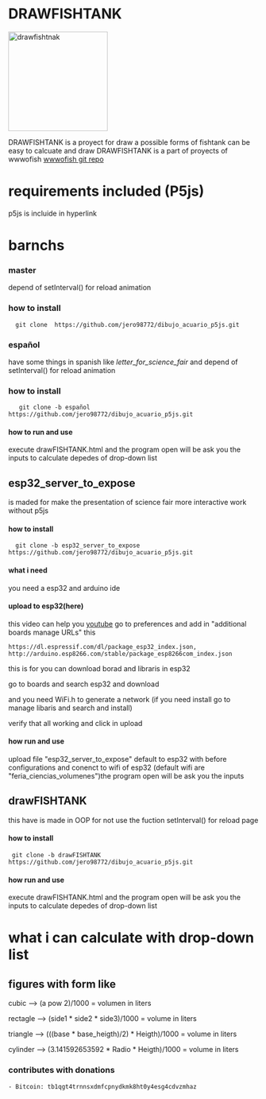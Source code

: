 # DRAWFISHTANK
<img src="http://wiki.unloquer.org/_media/personas/jero98772/2021-02-24-145222_225x175_scrot.png" alt="drawfishtnak" width="200" height="200"/>

DRAWFISHTANK is a proyect for draw a possible forms of fishtank can be easy to calcuate and draw 
DRAWFISHTANK is a part of proyects of wwwofish [wwwofish git repo](https://github.com/jero98772/wwwofish)
# requirements included (P5js)
p5js is  incluide in hyperlink
# barnchs 
### master
depend of setInterval() for reload animation
### how to install

      git clone  https://github.com/jero98772/dibujo_acuario_p5js.git
### español
have some things in spanish like *letter_for_science_fair* and depend of setInterval() for reload animation
### how to install
      
       git clone -b español  https://github.com/jero98772/dibujo_acuario_p5js.git
#### how to run and use 
execute  drawFISHTANK.html and the program open will be ask you  the inputs to calculate depedes of drop-down list 

## esp32_server_to_expose
is maded for make the presentation of science fair more interactive work without p5js 
#### how to install
      
      git clone -b esp32_server_to_expose  https://github.com/jero98772/dibujo_acuario_p5js.git
 
#### what i need 
you need a esp32 and arduino ide
#### upload to esp32(here)
this video can help you [youtube](https://www.youtube.com/watch?v=2DL8FlrBTDs)
go to preferences and add in "additional boards manage URLs"  this 
    
    https://dl.espressif.com/dl/package_esp32_index.json, http://arduino.esp8266.com/stable/package_esp8266com_index.json
this is for you can download borad and libraris in esp32 

go to boards and search esp32 and download

and you need WiFi.h to generate a network (if you need install go to manage libaris and search and install)

verify that all working and click in upload

#### how run and use
upload file "esp32_server_to_expose" default to esp32 with before configurations and conenct to wifi of esp32 (default wifi are "feria_ciencias_volumenes")the program open will be ask you  the inputs 
## drawFISHTANK
this have is made in OOP for not use the fuction setInterval() for reload page
#### how to install

     git clone -b drawFISHTANK  https://github.com/jero98772/dibujo_acuario_p5js.git
#### how  run and use 
execute  drawFISHTANK.html and the program open will be ask you  the inputs to calculate depedes of drop-down list 

# what i can calculate  with drop-down list
## figures with form like

 cubic --> (a pow 2)/1000 = volumen in liters

 rectagle --> (side1 * side2 * side3)/1000 = volume in liters 

 triangle --> (((base * base_heigth)/2) * Heigth)/1000 = volume in liters

 cylinder --> (3.141592653592 * Radio * Heigth)/1000 = volume in liters



### contributes with donations
	
	- Bitcoin: tb1qgt4trnnsxdmfcpnydkmk8ht0y4esg4cdvzmhaz

